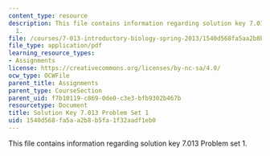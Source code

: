 ```yaml
---
content_type: resource
description: This file contains information regarding solution key 7.013 Problem set
  1.
file: /courses/7-013-introductory-biology-spring-2013/1540d568fa5aa2b8b5fa1f32aadf1eb0_MIT7_013S13_Pset_1Sol.pdf
file_type: application/pdf
learning_resource_types:
- Assignments
license: https://creativecommons.org/licenses/by-nc-sa/4.0/
ocw_type: OCWFile
parent_title: Assignments
parent_type: CourseSection
parent_uid: f7b10119-c869-0de0-c3e3-bfb9302b467b
resourcetype: Document
title: Solution Key 7.013 Problem Set 1
uid: 1540d568-fa5a-a2b8-b5fa-1f32aadf1eb0
---
```

This file contains information regarding solution key 7.013 Problem set 1.